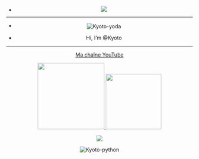 - <p align="center"><img src="https://cdn.discordapp.com/attachments/900122802202488895/900465450213842994/Anime-image-anime-36440438-500-274.gif">

-----------------







- <p align="center"><img align="center" alt="Kyoto-yoda" src="https://cdn.discordapp.com/emojis/885978050976706630.gif?size=32">  
- <p align="center"> Hi, I’m @Kyoto

-----------------

<p align="center"><a href="https://www.youtube.com/channel/UC3qf9qKE0sE9U-wB0g3iv-w" rel="nofollow"> Ma chaîne YouTube  

   
   
<p align="center">
<a href="https://github.com/billythegoat356">
  <img height="180em" <img height="180em" src="https://github-readme-stats-eight-theta.vercel.app/api?username=KyotoWeb" data-canonical-src="https://github-readme-stats-eight-theta.vercel.app/api?username=KyotoWeb&amp;show_icons=true&amp;theme=react&amp;include_all_commits=true&amp;locale=fr" style="max-width: 100%;">
  <img height="150em"  <img height="180em" src="https://github-readme-stats-eight-theta.vercel.app/api/top-langs/?username=KyotoWeb"data-canonical-src="https://github-readme-stats-eight-theta.vercel.app/api/top-langs/?username=KyotoWeb&amp;layout=compact&amp;langs_count=8&amp;theme=react&amp;locale=fr" style="max-width: 100%;">
</a>
</p>
<p align="center"><img src="https://profile-counter.glitch.me/Kyoto1337/count.svg">
<p align="center"><img align="center" alt="Kyoto-python" src="https://img.shields.io/badge/Python-3776AB?style=for-the-badge&logo=python&logoColor=white">

<!---
Kyoto1337/Kyoto1337 is a ✨ special ✨ repository because its `README.md` (this file) appears on your GitHub profile.
You can click the Preview link to take a look at your changes.
--->

